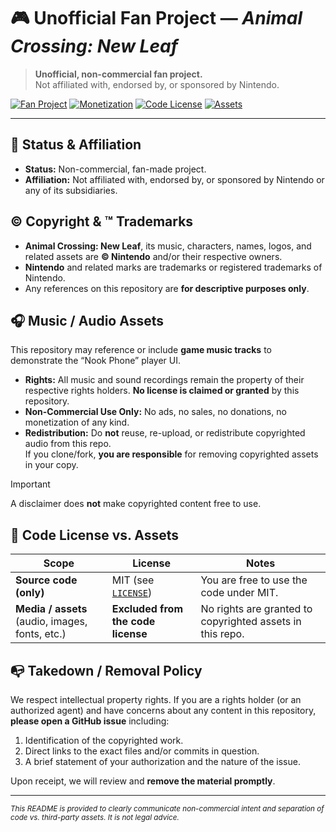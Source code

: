 # 🎮 Unofficial Fan Project — *Animal Crossing: New Leaf*

> **Unofficial, non-commercial fan project.**  
> Not affiliated with, endorsed by, or sponsored by Nintendo.

[![Fan Project](https://img.shields.io/badge/project-fan%20made-6b7280.svg)](#)
[![Monetization](https://img.shields.io/badge/monetization-none-10b981.svg)](#)
[![Code License](https://img.shields.io/badge/code-MIT-3b82f6.svg)](#code-license-vs-assets)
[![Assets](https://img.shields.io/badge/assets-not%20licensed%20here-f59e0b.svg)](#code-license-vs-assets)

---

## 📌 Status & Affiliation
- **Status:** Non-commercial, fan-made project.  
- **Affiliation:** Not affiliated with, endorsed by, or sponsored by Nintendo or any of its subsidiaries.

## ©️ Copyright & ™ Trademarks
- **Animal Crossing: New Leaf**, its music, characters, names, logos, and related assets are **© Nintendo** and/or their respective owners.
- **Nintendo** and related marks are trademarks or registered trademarks of Nintendo.
- Any references on this repository are **for descriptive purposes only**.

## 🎧 Music / Audio Assets
This repository may reference or include **game music tracks** to demonstrate the “Nook Phone” player UI.

- **Rights:** All music and sound recordings remain the property of their respective rights holders. **No license is claimed or granted** by this repository.
- **Non-Commercial Use Only:** No ads, no sales, no donations, no monetization of any kind.
- **Redistribution:** Do **not** reuse, re-upload, or redistribute copyrighted audio from this repo.  
  If you clone/fork, **you are responsible** for removing copyrighted assets in your copy.

> [!IMPORTANT]
> A disclaimer does **not** make copyrighted content free to use.  

## 🔐 Code License vs. Assets
| Scope | License | Notes |
|---|---|---|
| **Source code (only)** | MIT (see [`LICENSE`](./LICENSE)) | You are free to use the code under MIT. |
| **Media / assets** (audio, images, fonts, etc.) | **Excluded from the code license** | No rights are granted to copyrighted assets in this repo. |

## 📭 Takedown / Removal Policy
We respect intellectual property rights. If you are a rights holder (or an authorized agent) and have concerns about any content in this repository, **please open a GitHub issue** including:

1. Identification of the copyrighted work.  
2. Direct links to the exact files and/or commits in question.  
3. A brief statement of your authorization and the nature of the issue.

Upon receipt, we will review and **remove the material promptly**.

---

<sub>*This README is provided to clearly communicate non-commercial intent and separation of code vs. third-party assets. It is not legal advice.*</sub>
